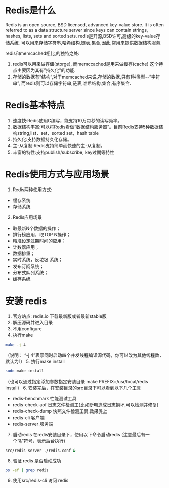 # Redis是什么
Redis is an open source, BSD licensed, advanced key-value store. It is often referred to as a data structure server since keys can contain strings, hashes, lists, sets and sorted sets.
redis是开源,BSD许可,高级的key-value存储系统. 
可以用来存储字符串,哈希结构,链表,集合,因此,常用来提供数据结构服务.

redis和memcached相比,的独特之处:
1. redis可以用来做存储(storge), 而memccached是用来做缓存(cache)
  这个特点主要因为其有”持久化”的功能.
2. 存储的数据有”结构”,对于memcached来说,存储的数据,只有1种类型--”字符串”,
  而redis则可以存储字符串,链表,哈希结构,集合,有序集合.

# Redis基本特点
1. 速度快:Redis使用C编写，能支持10万每秒的读写频率。
2. 数据结构丰富:可以将Redis看做“数据结构服务器”。目前Redis支持5种数据结构string,list，set，sorted set，hash table
3. 持久化:支持数据持久化存储。
4. 主-从复制:Redis支持简单而快速的主-从复制。
5. 丰富的特性:支持publish/subscribe, key过期等特性

# Redis使用方式与应用场景
1. Redis两种使用方式:
- 缓存系统
- 存储系统
2. Redis应用场景
- 取最新N个数据的操作；
- 排行榜应用，取TOP N操作；
- 精准设定过期时间的应用；
- 计数器应用；
- 数据排重；
- 实时系统，反垃圾
系统；
- 发布订阅系统；
- 分布式队列系统；
- 缓存系统

# 安装 redis
1. 官方站点: redis.io 下载最新版或者最新stable版
2. 解压源码并进入目录
3. 不用configure
4. 执行make
```bash 
make -j 4  
```
（说明： “-j 4”表示同时启动四个并发线程编译源代码，你可以改为其他线程数，默认为1）
5. 执行make install
```bash  
sudo make install 
```
（也可以通过指定添加参数指定安装目录 make PREFIX=/usr/local/redis  install）
6. 安装完后，在安装目录的src目录下可以看到以下几个工具
- redis-benchmark  性能测试工具
- redis-check-aof  日志文件检测工(比如断电造成日志损坏,可以检测并修复)
- redis-check-dump  快照文件检测工具,效果类上
- redis-cli  客户端
- redis-server 服务端
7. 启动redis
在redis安装目录下，使用以下命令启动redis (注意最后有一个“&”符号，表示后台执行)
 ```bash 
 src/redis-server ./redis.conf & 
 ```
8. 验证 redis 是否启动成功
 ```bash  
 ps -ef | grep redis 
 ```
9. 使用src/redis-cli 访问 redis



